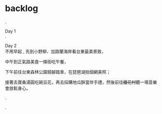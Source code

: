 # backlog

.

Day 1  
.

Day 2  
不用早起 , 先到小野柳、加路蘭海岸看台東最美景致，  
  
中午到正氣路美食一條街吃午餐，  
  
下午前往台東森林公園騎腳踏車，在琵琶湖拍個網美照；  
  
接著去寶桑湯圓吃碗豆花，再去採購地瓜酥當伴手禮，然後前往~~鐵花村~~聽一場音樂會放鬆身心。

.

.


